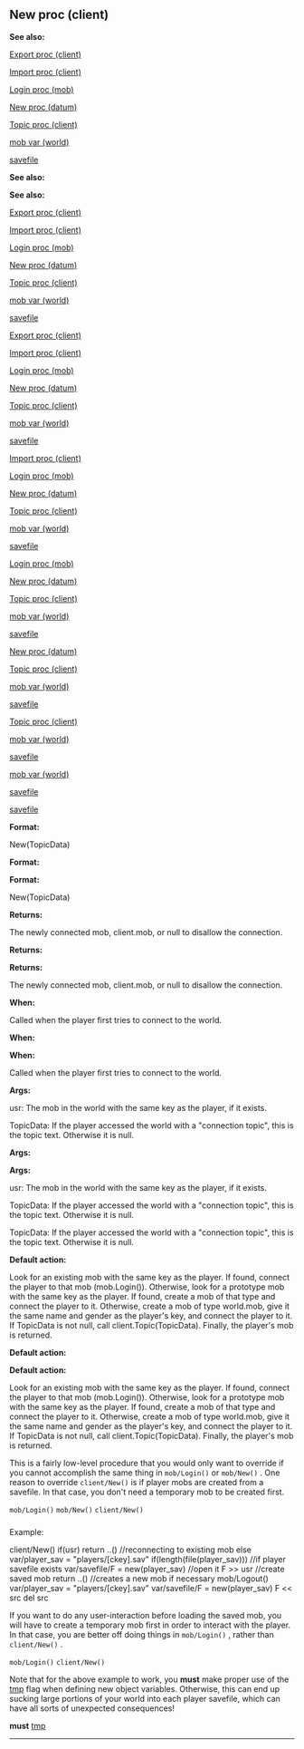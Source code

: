 

 New proc (client)
-------------------




**See also:** 


[Export proc (client)](#/client/proc/Export) 

[Import proc (client)](#/client/proc/Import) 

[Login proc (mob)](#/mob/proc/Login) 

[New proc (datum)](#/datum/proc/New) 

[Topic proc (client)](#/client/proc/Topic) 

[mob var (world)](#/world/var/mob) 

[savefile](#/savefile) 









**See also:** 

**See also:**

[Export proc (client)](#/client/proc/Export) 

[Import proc (client)](#/client/proc/Import) 

[Login proc (mob)](#/mob/proc/Login) 

[New proc (datum)](#/datum/proc/New) 

[Topic proc (client)](#/client/proc/Topic) 

[mob var (world)](#/world/var/mob) 

[savefile](#/savefile) 







[Export proc (client)](#/client/proc/Export)

[Import proc (client)](#/client/proc/Import) 

[Login proc (mob)](#/mob/proc/Login) 

[New proc (datum)](#/datum/proc/New) 

[Topic proc (client)](#/client/proc/Topic) 

[mob var (world)](#/world/var/mob) 

[savefile](#/savefile) 






[Import proc (client)](#/client/proc/Import)

[Login proc (mob)](#/mob/proc/Login) 

[New proc (datum)](#/datum/proc/New) 

[Topic proc (client)](#/client/proc/Topic) 

[mob var (world)](#/world/var/mob) 

[savefile](#/savefile) 





[Login proc (mob)](#/mob/proc/Login)

[New proc (datum)](#/datum/proc/New) 

[Topic proc (client)](#/client/proc/Topic) 

[mob var (world)](#/world/var/mob) 

[savefile](#/savefile) 




[New proc (datum)](#/datum/proc/New)

[Topic proc (client)](#/client/proc/Topic) 

[mob var (world)](#/world/var/mob) 

[savefile](#/savefile) 



[Topic proc (client)](#/client/proc/Topic)

[mob var (world)](#/world/var/mob) 

[savefile](#/savefile) 


[mob var (world)](#/world/var/mob)

[savefile](#/savefile) 

[savefile](#/savefile)


**Format:** 


 New(TopicData)
 


**Format:** 

**Format:**

 New(TopicData)



**Returns:** 


 The newly connected mob, client.mob, or null to disallow the connection.
 


**Returns:** 

**Returns:**

 The newly connected mob, client.mob, or null to disallow the connection.



**When:** 


 Called when the player first tries to connect to the world.
 


**When:** 

**When:**

 Called when the player first tries to connect to the world.



**Args:** 


 usr: The mob in the world with the same key as the player, if it exists.
 
 TopicData: If the player accessed the world with a "connection topic",
 this is the topic text. Otherwise it is null.
 



**Args:** 

**Args:**

 usr: The mob in the world with the same key as the player, if it exists.
 
 TopicData: If the player accessed the world with a "connection topic",
 this is the topic text. Otherwise it is null.
 


 TopicData: If the player accessed the world with a "connection topic",
 this is the topic text. Otherwise it is null.



**Default action:** 


 Look for an existing mob with the same key as the player. If found,
 connect the player to that mob (mob.Login()). Otherwise, look for a
 prototype mob with the same key as the player. If found, create a mob of
 that type and connect the player to it. Otherwise, create a mob of type
 world.mob, give it the same name and gender as the player's key, and
 connect the player to it. If TopicData is not null, call
 client.Topic(TopicData). Finally, the player's mob is returned.
 


**Default action:** 

**Default action:**

 Look for an existing mob with the same key as the player. If found,
 connect the player to that mob (mob.Login()). Otherwise, look for a
 prototype mob with the same key as the player. If found, create a mob of
 that type and connect the player to it. Otherwise, create a mob of type
 world.mob, give it the same name and gender as the player's key, and
 connect the player to it. If TopicData is not null, call
 client.Topic(TopicData). Finally, the player's mob is returned.


 This is a fairly low-level procedure that you would only want to override
if you cannot accomplish the same thing in
 `mob/Login()` 
 or
 `mob/New()` 
 . One reason to override
 `client/New()` 
 is
if player mobs are created from a savefile. In that case, you don't need a
temporary mob to be created first.



`mob/Login()`
`mob/New()`
`client/New()`
### 
 Example:



 client/New()
 if(usr) return ..() //reconnecting to existing mob
 else
 var/player\_sav = "players/[ckey].sav"
 if(length(file(player\_sav))) //if player savefile exists
 var/savefile/F = new(player\_sav) //open it
 F >> usr //create saved mob
 return ..() //creates a new mob if necessary
mob/Logout()
 var/player\_sav = "players/[ckey].sav"
 var/savefile/F = new(player\_sav)
 F << src
 del src


 If you want to do any user-interaction before loading the saved mob, you
will have to create a temporary mob first in order to interact with the
player. In that case, you are better off doing things in
 `mob/Login()` 
 , rather than
 `client/New()` 
 .



`mob/Login()`
`client/New()`

 Note that for the above example to work, you
 **must** 
 make
proper use of the
 [tmp](#/var/tmp) 
 flag when defining new object
variables. Otherwise, this can end up sucking large portions of your world
into each player savefile, which can have all sorts of unexpected
consequences!



**must**
[tmp](#/var/tmp)


---


